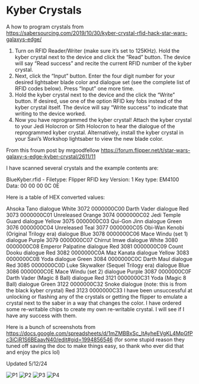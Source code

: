 # Kyber Crystals

A how to program crystals from <https://sabersourcing.com/2019/10/30/kyber-crystal-rfid-hack-star-wars-galaxys-edge/>

1. Turn on RFID Reader/Writer (make sure it’s set to 125KHz). Hold the kyber crystal next to the device and click the “Read” button. The device will say “Read success” and recite the current RFID number of the kyber crystal.
2. Next, click the “Input” button. Enter the four digit number for your desired lightsaber blade color and dialogue set (see the complete list of RFID codes below). Press “Input” one more time.
3. Hold the kyber crystal next to the device and the click the “Write” button. If desired, use one of the option RFID key fobs instead of the kyber crystal itself. The device will say “Write success” to indicate that writing to the device worked.
4. Now you have reprogrammed the kyber crystal! Attach the kyber crystal to your Jedi Holocron or Sith Holocron to hear the dialogue of the reprogrammed kyber crystal. Alternatively, install the kyber crystal in your Savi’s Workshop lightsaber to view the new blade color.

From this froum post by mrgoodfellow <https://forum.flipper.net/t/star-wars-galaxy-s-edge-kyber-crystal/2611/11>

I have scanned several crystals and the example contents are:

BlueKyber.rfid -
Filetype: Flipper RFID key
Version: 1
Key type: EM4100
Data: 00 00 00 0C 0E

Here is a table of HEX converted values:

Ahsoka Tano dialogue White 3072 0000000C00
Darth Vader dialogue Red 3073 0000000C01
Unreleased Orange 3074 0000000C02
Jedi Temple Guard dialogue Yellow 3075 0000000C03
Qui-Gon Jinn dialogue Green 3076 0000000C04
Unreleased Teal 3077 0000000C05
Obi-Wan Kenobi (Original Trilogy era) dialogue Blue 3078 0000000C06
Mace Windu (set 1) dialogue Purple 3079 0000000C07
Chirrut Imwe dialogue White 3080 0000000C08
Emperor Palpatine dialogue Red 3081 0000000C09
Count Dooku dialogue Red 3082 0000000C0A
Maz Kanata dialogue Yellow 3083 0000000C0B
Yoda dialogue Green 3084 0000000C0C
Darth Maul dialogue Red 3085 0000000C0D
Luke Skywalker (Sequel Trilogy era) dialogue Blue 3086 0000000C0E
Mace Windu (set 2) dialogue Purple 3087 0000000C0F
Darth Vader (Magic 8 Ball) dialogue Red 3121 0000000C31
Yoda (Magic 8 Ball) dialogue Green 3122 0000000C32
Snoke dialogue (note: this is from the black kyber crystal) Red 3123 0000000C33
I have been unsuccessful at unlocking or flashing any of the crystals or getting the flipper to emulate a crystal next to the saber in a way that changes the color. I have ordered some re-writable chips to create my own re-writable crystal. I will see if I have any success with them.

Here is a bunch of screenshots from <https://docs.google.com/spreadsheets/d/1mZMBBxSc_ltAyheEVgKL4MpGfPc3iCjR1S6BEaavN40/edit#gid=1994856546>
(for some stupid reason they tuned off saving the doc to make things easy, so thank who ever did that and enjoy the pics lol)

Updated 5/12/24

![P1](Blade-Commands-KC.png)
![P2](V1-Crystals-KC.png)
![P3](V1-Data-Sorting-KC.png)
![P4](V2-Data-KC.png)
